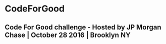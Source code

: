 # CodeForGood
## Code For Good challenge - Hosted by JP Morgan Chase | October 28 2016 | Brooklyn NY
